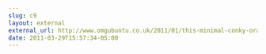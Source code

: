 ```yaml
---
slug: c9
layout: external
external_url: http://www.omgubuntu.co.uk/2011/01/this-minimal-conky-orange-would-look-great-on-any-desktop/
date: 2011-03-29T15:57:34-05:00
---
```


